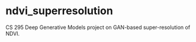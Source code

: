 # ndvi_superresolution
CS 295 Deep Generative Models project on GAN-based super-resolution of NDVI.
